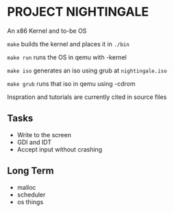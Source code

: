 PROJECT NIGHTINGALE
===================

An x86 Kernel and to-be OS

`make` builds the kernel and places it in `./bin`

`make run` runs the OS in qemu with -kernel

`make iso` generates an iso using grub at `nightingale.iso`

`make grub` runs that iso in qemu using -cdrom

Inspration and tutorials are currently cited in source files

Tasks
-----

- Write to the screen
- GDI and IDT
- Accept input without crashing

Long Term
---------

- malloc
- scheduler
- os things
